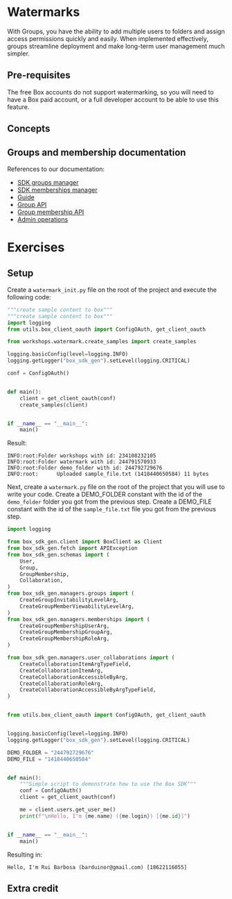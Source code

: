 # Watermarks

With Groups, you have the ability to add multiple users to folders and assign access permissions quickly and easily. When implemented effectively, groups streamline deployment and make long-term user management much simpler.

## Pre-requisites
The free Box accounts do not support watermarking, so you will need to have a Box paid account, or a full developer account to be able to use this feature.

## Concepts




## Groups and membership documentation
References to our documentation:
* [SDK groups manager](https://github.com/box/box-python-sdk-gen/blob/main/docs/groups.md)
* [SDK memberships manager](https://github.com/box/box-python-sdk-gen/blob/main/docs/memberships.md)
* [Guide](https://developer.box.com/guides/collaborations/groups/)
* [Group API](https://developer.box.com/reference/resources/group/)
* [Group membership API](https://developer.box.com/reference/resources/group-membership/)
* [Admin operations](https://support.box.com/hc/en-us/articles/360043694554-Creating-and-Managing-Groups)

# Exercises
## Setup
Create a `watermark_init.py` file on the root of the project and execute the following code:
```python
"""create sample content to box"""
"""create sample content to box"""
import logging
from utils.box_client_oauth import ConfigOAuth, get_client_oauth

from workshops.watermark.create_samples import create_samples

logging.basicConfig(level=logging.INFO)
logging.getLogger("box_sdk_gen").setLevel(logging.CRITICAL)

conf = ConfigOAuth()


def main():
    client = get_client_oauth(conf)
    create_samples(client)


if __name__ == "__main__":
    main()

```
Result:
```
INFO:root:Folder workshops with id: 234108232105
INFO:root:Folder watermark with id: 244791570933
INFO:root:Folder demo_folder with id: 244792729676
INFO:root:      Uploaded sample_file.txt (1418440650584) 11 bytes
```

Next, create a `watermark.py` file on the root of the project that you will use to write your code.
Create a DEMO_FOLDER constant with the id of the `demo_folder` folder you got from the previous step.
Create a DEMO_FILE constant with the id of the `sample_file.txt` file you got from the previous step.

```python
import logging

from box_sdk_gen.client import BoxClient as Client
from box_sdk_gen.fetch import APIException
from box_sdk_gen.schemas import (
    User,
    Group,
    GroupMembership,
    Collaboration,
)
from box_sdk_gen.managers.groups import (
    CreateGroupInvitabilityLevelArg,
    CreateGroupMemberViewabilityLevelArg,
)
from box_sdk_gen.managers.memberships import (
    CreateGroupMembershipUserArg,
    CreateGroupMembershipGroupArg,
    CreateGroupMembershipRoleArg,
)

from box_sdk_gen.managers.user_collaborations import (
    CreateCollaborationItemArgTypeField,
    CreateCollaborationItemArg,
    CreateCollaborationAccessibleByArg,
    CreateCollaborationRoleArg,
    CreateCollaborationAccessibleByArgTypeField,
)


from utils.box_client_oauth import ConfigOAuth, get_client_oauth


logging.basicConfig(level=logging.INFO)
logging.getLogger("box_sdk_gen").setLevel(logging.CRITICAL)

DEMO_FOLDER = "244792729676"
DEMO_FILE = "1418440650584"


def main():
    """Simple script to demonstrate how to use the Box SDK"""
    conf = ConfigOAuth()
    client = get_client_oauth(conf)

    me = client.users.get_user_me()
    print(f"\nHello, I'm {me.name} ({me.login}) [{me.id}]")


if __name__ == "__main__":
    main()
```

Resulting in:

```
Hello, I'm Rui Barbosa (barduinor@gmail.com) [18622116055]
```

## Extra credit










